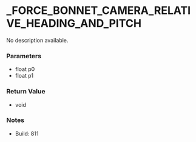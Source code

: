 # _FORCE_BONNET_CAMERA_RELATIVE_HEADING_AND_PITCH

No description available.

### Parameters
* float p0
* float p1

### Return Value
* void

### Notes
* Build: 811

